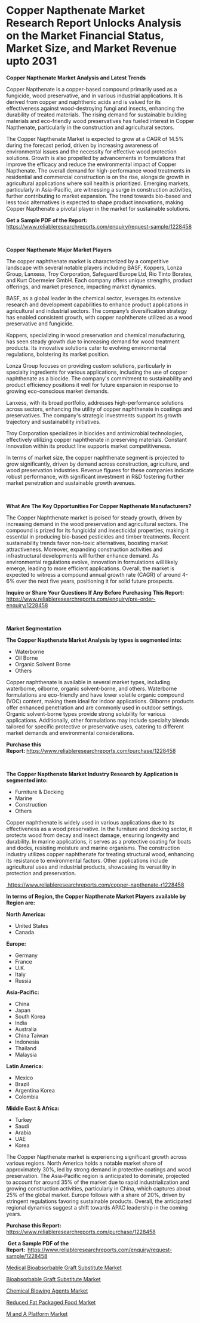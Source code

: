 <p><h1>Copper Napthenate Market Research Report Unlocks Analysis on the Market Financial Status, Market Size, and Market Revenue upto 2031</h1></p><p><strong>Copper Napthenate Market Analysis and Latest Trends</strong></p>
<p><p>Copper Napthenate is a copper-based compound primarily used as a fungicide, wood preservative, and in various industrial applications. It is derived from copper and naphthenic acids and is valued for its effectiveness against wood-destroying fungi and insects, enhancing the durability of treated materials. The rising demand for sustainable building materials and eco-friendly wood preservatives has fueled interest in Copper Napthenate, particularly in the construction and agricultural sectors.</p><p>The Copper Napthenate Market is expected to grow at a CAGR of 14.5% during the forecast period, driven by increasing awareness of environmental issues and the necessity for effective wood protection solutions. Growth is also propelled by advancements in formulations that improve the efficacy and reduce the environmental impact of Copper Napthenate. The overall demand for high-performance wood treatments in residential and commercial construction is on the rise, alongside growth in agricultural applications where soil health is prioritized. Emerging markets, particularly in Asia-Pacific, are witnessing a surge in construction activities, further contributing to market expansion. The trend towards bio-based and less toxic alternatives is expected to shape product innovations, making Copper Napthenate a pivotal player in the market for sustainable solutions.</p></p>
<p><strong>Get a Sample PDF of the Report:&nbsp;</strong> <a href="https://www.reliableresearchreports.com/enquiry/request-sample/1228458?utm_campaign=9&utm_medium=2&utm_source=Github&utm_content=ia&utm_term=10112024&utm_id=copper-napthenate">https://www.reliableresearchreports.com/enquiry/request-sample/1228458</a></p>
<p>&nbsp;</p>
<p><strong>Copper Napthenate Major Market Players</strong></p>
<p><p>The copper naphthenate market is characterized by a competitive landscape with several notable players including BASF, Koppers, Lonza Group, Lanxess, Troy Corporation, Safeguard Europe Ltd, Rio Tinto Borates, and Kurt Obermeier GmbH. Each company offers unique strengths, product offerings, and market presence, impacting market dynamics.</p><p>BASF, as a global leader in the chemical sector, leverages its extensive research and development capabilities to enhance product applications in agricultural and industrial sectors. The company’s diversification strategy has enabled consistent growth, with copper naphthenate utilized as a wood preservative and fungicide.</p><p>Koppers, specializing in wood preservation and chemical manufacturing, has seen steady growth due to increasing demand for wood treatment products. Its innovative solutions cater to evolving environmental regulations, bolstering its market position.</p><p>Lonza Group focuses on providing custom solutions, particularly in specialty ingredients for various applications, including the use of copper naphthenate as a biocide. The company's commitment to sustainability and product efficiency positions it well for future expansion in response to growing eco-conscious market demands.</p><p>Lanxess, with its broad portfolio, addresses high-performance solutions across sectors, enhancing the utility of copper naphthenate in coatings and preservatives. The company's strategic investments support its growth trajectory and sustainability initiatives.</p><p>Troy Corporation specializes in biocides and antimicrobial technologies, effectively utilizing copper naphthenate in preserving materials. Constant innovation within its product line supports market competitiveness.</p><p>In terms of market size, the copper naphthenate segment is projected to grow significantly, driven by demand across construction, agriculture, and wood preservation industries. Revenue figures for these companies indicate robust performance, with significant investment in R&D fostering further market penetration and sustainable growth avenues.</p></p>
<p>&nbsp;</p>
<p><strong>What Are The Key Opportunities For Copper Napthenate Manufacturers?</strong></p>
<p><p>The Copper Naphthenate market is poised for steady growth, driven by increasing demand in the wood preservation and agricultural sectors. The compound is prized for its fungicidal and insecticidal properties, making it essential in producing bio-based pesticides and timber treatments. Recent sustainability trends favor non-toxic alternatives, boosting market attractiveness. Moreover, expanding construction activities and infrastructural developments will further enhance demand. As environmental regulations evolve, innovation in formulations will likely emerge, leading to more efficient applications. Overall, the market is expected to witness a compound annual growth rate (CAGR) of around 4-6% over the next five years, positioning it for solid future prospects.</p></p>
<p><strong>Inquire or Share Your Questions If Any Before Purchasing This Report:</strong> <a href="https://www.reliableresearchreports.com/enquiry/pre-order-enquiry/1228458?utm_campaign=9&utm_medium=2&utm_source=Github&utm_content=ia&utm_term=10112024&utm_id=copper-napthenate">https://www.reliableresearchreports.com/enquiry/pre-order-enquiry/1228458</a></p>
<p>&nbsp;</p>
<p><strong>Market Segmentation</strong></p>
<p><strong>The Copper Napthenate Market Analysis by types is segmented into:</strong></p>
<p><ul><li>Waterborne</li><li>Oil Borne</li><li>Organic Solvent Borne</li><li>Others</li></ul></p>
<p><p>Copper naphthenate is available in several market types, including waterborne, oilborne, organic solvent-borne, and others. Waterborne formulations are eco-friendly and have lower volatile organic compound (VOC) content, making them ideal for indoor applications. Oilborne products offer enhanced penetration and are commonly used in outdoor settings. Organic solvent-borne types provide strong solubility for various applications. Additionally, other formulations may include specialty blends tailored for specific protective or preservative uses, catering to different market demands and environmental considerations.</p></p>
<p><strong>Purchase this Report:&nbsp;</strong><a href="https://www.reliableresearchreports.com/purchase/1228458?utm_campaign=9&utm_medium=2&utm_source=Github&utm_content=ia&utm_term=10112024&utm_id=copper-napthenate">https://www.reliableresearchreports.com/purchase/1228458</a></p>
<p>&nbsp;</p>
<p><strong>The Copper Napthenate Market Industry Research by Application is segmented into:</strong></p>
<p><ul><li>Furniture & Decking</li><li>Marine</li><li>Construction</li><li>Others</li></ul></p>
<p><p>Copper naphthenate is widely used in various applications due to its effectiveness as a wood preservative. In the furniture and decking sector, it protects wood from decay and insect damage, ensuring longevity and durability. In marine applications, it serves as a protective coating for boats and docks, resisting moisture and marine organisms. The construction industry utilizes copper naphthenate for treating structural wood, enhancing its resistance to environmental factors. Other applications include agricultural uses and industrial products, showcasing its versatility in protection and preservation.</p></p>
<p><a href="https://www.reliableresearchreports.com/copper-napthenate-r1228458?utm_campaign=9&utm_medium=2&utm_source=Github&utm_content=ia&utm_term=10112024&utm_id=copper-napthenate">&nbsp;https://www.reliableresearchreports.com/copper-napthenate-r1228458</a></p>
<p><strong>In terms of Region, the Copper Napthenate Market Players available by Region are:</strong></p>
<p>
    <p> <strong> North America: </strong>
        <ul>
            <li>United States</li>
            <li>Canada</li>
        </ul>
        </p> 
    <p> <strong> Europe: </strong>
        <ul>
            <li>Germany</li>
            <li>France</li>
            <li>U.K.</li>
            <li>Italy</li>
            <li>Russia</li>
        </ul>
        </p> 
    <p> <strong> Asia-Pacific: </strong>
        <ul>
            <li>China</li>
            <li>Japan</li>
            <li>South Korea</li>
            <li>India</li>
            <li>Australia</li>
            <li>China Taiwan</li>
            <li>Indonesia</li>
            <li>Thailand</li>
            <li>Malaysia</li>
        </ul>
        </p> 
    <p> <strong> Latin America: </strong>
        <ul>
            <li>Mexico</li>
            <li>Brazil</li>
            <li>Argentina Korea</li>
            <li>Colombia</li>
        </ul>
        </p> 
    <p> <strong> Middle East & Africa: </strong>
        <ul>
            <li>Turkey</li>
            <li>Saudi</li>
            <li>Arabia</li>
            <li>UAE</li>
            <li>Korea</li>
        </ul>
    </p>
    </p>
<p><p>The Copper Napthenate market is experiencing significant growth across various regions. North America holds a notable market share of approximately 30%, led by strong demand in protective coatings and wood preservation. The Asia-Pacific region is anticipated to dominate, projected to account for around 35% of the market due to rapid industrialization and growing construction activities, particularly in China, which captures about 25% of the global market. Europe follows with a share of 20%, driven by stringent regulations favoring sustainable products. Overall, the anticipated regional dynamics suggest a shift towards APAC leadership in the coming years.</p></p>
<p><strong>Purchase this Report: </strong><a href="https://www.reliableresearchreports.com/purchase/1228458?utm_campaign=9&utm_medium=2&utm_source=Github&utm_content=ia&utm_term=10112024&utm_id=copper-napthenate">https://www.reliableresearchreports.com/purchase/1228458</a></p>
<p>&nbsp;<strong>Get a Sample PDF of the Report:&nbsp;&nbsp;</strong><a href="https://www.reliableresearchreports.com/enquiry/request-sample/1228458?utm_campaign=9&utm_medium=2&utm_source=Github&utm_content=ia&utm_term=10112024&utm_id=copper-napthenate">https://www.reliableresearchreports.com/enquiry/request-sample/1228458</a></p>
<p><strong></strong></p>
<p><p><a href="https://issuu.com/reportprime-2/docs/medical-bioabsorbable-graft-substit_c82c189359a25f?utm_campaign=9&utm_medium=2&utm_source=Github&utm_content=ia&utm_term=10112024&utm_id=copper-napthenate">Medical Bioabsorbable Graft Substitute Market</a></p><p><a href="https://issuu.com/reportprime-2/docs/bioabsorbable-graft-substitute-mark_0c0df76c4f264c?utm_campaign=9&utm_medium=2&utm_source=Github&utm_content=ia&utm_term=10112024&utm_id=copper-napthenate">Bioabsorbable Graft Substitute Market</a></p><p><a href="https://github.com/MCGEE-CRANECaitlyn/Market-Research-Report-List-1/blob/main/chemical-blowing-agents-market.md?utm_campaign=9&utm_medium=2&utm_source=Github&utm_content=ia&utm_term=10112024&utm_id=copper-napthenate">Chemical Blowing Agents Market</a></p><p><a href="https://www.linkedin.com/pulse/reduced-fat-packaged-food-market-velocity-11-cagr-trajectory-74yde?utm_campaign=9&utm_medium=2&utm_source=Github&utm_content=ia&utm_term=10112024&utm_id=copper-napthenate">Reduced Fat Packaged Food Market</a></p><p><a href="https://www.linkedin.com/pulse/m-platform-market-growth-segmentation-regional-analysis-w5yhe?utm_campaign=9&utm_medium=2&utm_source=Github&utm_content=ia&utm_term=10112024&utm_id=copper-napthenate">M and A Platform Market</a></p></p>